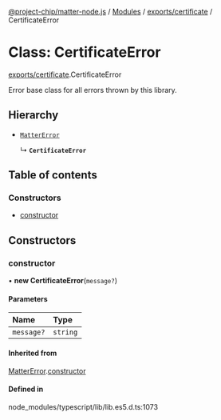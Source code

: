 [@project-chip/matter-node.js](../README.md) / [Modules](../modules.md) / [exports/certificate](../modules/exports_certificate.md) / CertificateError

# Class: CertificateError

[exports/certificate](../modules/exports_certificate.md).CertificateError

Error base class for all errors thrown by this library.

## Hierarchy

- [`MatterError`](exports_common.MatterError.md)

  ↳ **`CertificateError`**

## Table of contents

### Constructors

- [constructor](exports_certificate.CertificateError.md#constructor)

## Constructors

### constructor

• **new CertificateError**(`message?`)

#### Parameters

| Name | Type |
| :------ | :------ |
| `message?` | `string` |

#### Inherited from

[MatterError](exports_common.MatterError.md).[constructor](exports_common.MatterError.md#constructor)

#### Defined in

node_modules/typescript/lib/lib.es5.d.ts:1073
